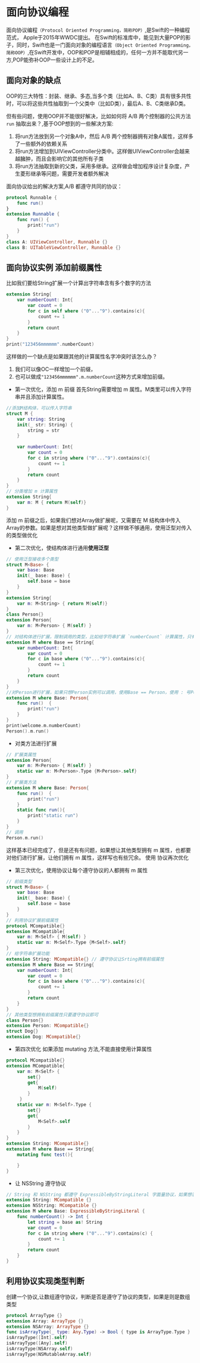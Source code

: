 # 面向协议编程
面向协议编程`（Protocol Oriented Programming，简称POP）`,是Swift的一种编程范式， Apple于2015年WWDC提出。
在Swift的标准库中，能见到大量POP的影子，同时，Swift也是一门面向对象的编程语言`（Object Oriented Programming，简称OOP）`,在Swift开发中，OOP和POP是相辅相成的，任何一方并不能取代另一方,POP能弥补OOP一些设计上的不足。

## 面向对象的缺点
OOP的三大特性：封装、继承、多态,当多个类（比如A、B、C类）具有很多共性时，可以将这些共性抽取到一个父类中（比如D类），最后A、B、C类继承D类。

但有些问题，使用OOP并不能很好解决，比如如何将 A/B 两个控制器的公共方法 `run` 抽取出来？,基于OOP想到的一些解决方案:
1. 将run方法放到另一个对象A中，然后 A/B 两个控制器拥有对象A属性，这样多了一些额外的依赖关系
2. 将run方法增加到UIViewController分类中。这样做UIViewController会越来越臃肿，而且会影响它的其他所有子类
3. 将run方法抽取到新的父类，采用多继承。这样做会增加程序设计复杂度，产生菱形继承等问题，需要开发者额外解决

面向协议给出的解决方案,A/B 都遵守共同的协议：
```swift
protocol Runnable {
    func run()
}
extension Runnable {
    func run() {
        print("run")
    }
}
class A: UIViewController, Runnable {}
class B: UITableViewController, Runnable {}
```

## 面向协议实例  添加前缀属性
比如我们要给String扩展一个计算出字符串含有多个数字的方法
```swift
extension String{
    var numberCount: Int{
        var count = 0
        for c in self where ("0"..."9").contains(c){
            count += 1
        }
        return count
    }
}
print("123456mmmmmm".numberCount)
```
这样做的一个缺点是如果跟其他的计算属性名字冲突时该怎么办？
1. 我们可以像OC一样增加一个前缀，
2. 也可以做成`"123456mmmmmm".m.numberCount`这种方式来增加前缀。

* 第一次优化，添加 m 前缀
首先String需要增加 m 属性。M类里可以传入字符串并且添加计算属性。
```swift
//添加M结构体，可以传入字符串
struct M {
    var string: String
    init(_ str: String) {
        string = str
    }
    
    var numberCount: Int{
        var count = 0
        for c in string where ("0"..."9").contains(c){
            count += 1
        }
        return count
    }
}
// 分类增加 m 计算属性
extension String{
    var m: M { return M(self)}
}
```
添加 m 前缀之后，如果我们想对Array做扩展呢，又需要在 M 结构体中传入Array的参数。如果是想对其他类型做扩展呢？这样做不够通用，使用泛型对传入的类型做优化
* 第二次优化，使结构体进行通用**使用泛型**
```swift
// 使用泛型接收多个类型
struct M<Base> {
    var base: Base
    init(_ base: Base) {
        self.base = base
    }
}
extension String{
    var m: M<String> { return M(self)}
}
class Person{}
extension Person{
    var m: M<Person> { M(self) }
}
// 对结构体进行扩展，限制调用的类型，比如给字符串扩展 `numberCount` 计算属性，只有字符串实例可以调用
extension M where Base == String{
    var numberCount: Int{
        var count = 0
        for c in base where ("0"..."9").contains(c){
            count += 1
        }
        return count
    }
}
//对Person进行扩展，如果只想Person实例可以调用，使用Base == Person，使用 : 号Person及它的子类都可以调用
extension M where Base: Person{
    func run()  {
        print("run")
    }
}
print(welcome.m.numberCount)
Person().m.run()
```
* 对类方法进行扩展
```swift
// 扩展类属性
extension Person{
    var m: M<Person> { M(self) }
    static var m: M<Person>.Type {M<Person>.self}
}
// 扩展类方法
extension M where Base: Person{
    func run()  {
        print("run")
    }
    static func run(){
        print("static run")
    }
}
// 调用
Person.m.run()
```

这样基本已经完成了，但是还有有问题，如果想让其他类型拥有 m 属性，也都要对他们进行扩展，让他们拥有 m 属性，这样写也有些冗余。 使用 协议再次优化
* 第三次优化，使用协议让每个遵守协议的人都拥有 m 属性
```swift
// 前缀类型
struct M<Base> {
    var base: Base
    init(_ base: Base) {
        self.base = base
    }
}
// 利用协议扩展前缀属性
protocol MCompatible{}
extension MCompatible{
    var m: M<Self> { M(self) }
    static var m: M<Self>.Type {M<Self>.self}
}
// 给字符串扩展功能
extension String: MCompatible{} // 遵守协议让Srting拥有前缀属性
extension M where Base == String{
    var numberCount: Int{
        var count = 0
        for c in base where ("0"..."9").contains(c){
            count += 1
        }
        return count
    }
}
// 其他类型想拥有前缀属性只要遵守协议即可
class Person{}
extension Person: MCompatible{}
struct Dog{}
extension Dog: MCompatible{}
```

* 第四次优化 如果添加 mutating 方法,不能直接使用计算属性
```swift
protocol MCompatible{}
extension MCompatible{
    var m: M<Self> { 
        set{}
        get{
            M(self)
        }
     }
    static var m: M<Self>.Type {
        set{}
        get{
            M<Self>.self
        }
    }
}
extension String: MCompatible{} 
extension M where Base == String{
    mutating func test(){

    }
}
```

* 让 NSString 遵守协议
```swift
// String 和 NSString 都遵守 ExpressibleByStringLiteral 字面量协议，如果想让NSString 拥有方法
extension String: MCompatible {}
extension NSString: MCompatible {}
extension M where Base: ExpressibleByStringLiteral {
    func numberCount() -> Int {
        let string = base as! String
        var count = 0
        for c in string where ("0"..."9").contains(c) {
            count += 1
        }
        return count
    }
}
``` 

## 利用协议实现类型判断
创建一个协议,让数组遵守协议，判断是否是遵守了协议的类型，如果是则是数组类型
```swift
protocol ArrayType {}
extension Array: ArrayType {}
extension NSArray: ArrayType {}
func isArrayType(_ type: Any.Type) -> Bool { type is ArrayType.Type }
isArrayType([Int].self)
isArrayType([Any].self)
isArrayType(NSArray.self)
isArrayType(NSMutableArray.self)
```